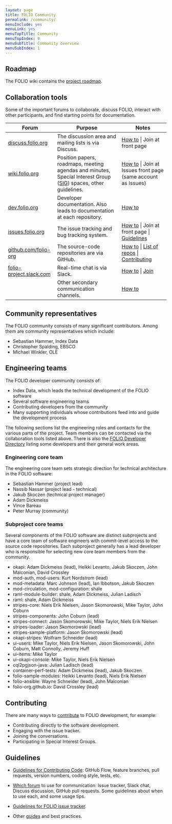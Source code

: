 ```yaml
---
layout: page
title: FOLIO Community
permalink: /community/
menuInclude: yes
menuLink: yes
menuTopTitle: Community
menuTopIndex: 9
menuSubTitle: Community overview
menuSubIndex: 1
---
```


## Roadmap

The FOLIO wiki contains the [project roadmap](/guides/#roadmap).

## Collaboration tools

Some of the important forums to collaborate, discuss FOLIO, interact with other participants, and find starting points for documentation.

<table>
  <thead>
    <tr>
      <th>Forum</th>
      <th width="40%">Purpose</th>
      <th>Notes</th>
    </tr>
  </thead>
  <tbody>
    <tr>
      <td> <a href="https://discuss.folio.org">discuss.folio.org</a> </td>
      <td> The discussion area and mailing lists is via Discuss. </td>
      <td>
        <a href="/guidelines/which-forum#discuss">How to</a> |
        Join at front page
      </td>
    </tr>
    <tr>
      <td> <a href="https://wiki.folio.org">wiki.folio.org</a> </td>
      <td>
        Position papers, roadmaps, meeting agendas and minutes, Special Interest Group
        (<a href="https://wiki.folio.org/display/PC/Special+Interest+Groups">SIG</a>) spaces,
        other guidelines.
      </td>
      <td>
        <a href="/guidelines/which-forum#wiki">How to</a> |
        Join at Issues front page (same account as Issues)
      </td>
    </tr>
    <tr>
      <td> <a href="/">dev.folio.org</a> </td>
      <td> Developer documentation. Also leads to documentation at each repository. </td>
      <td>
        <a href="https://github.com/folio-org/folio-org.github.io/blob/master/README.md">How to</a>
      </td>
    </tr>
    <tr>
      <td> <a href="https://issues.folio.org">issues.folio.org</a> </td>
      <td> The issue tracking and bug tracking system.
      </td>
      <td>
        <a href="/guidelines/which-forum#issue-tracker">How to</a> |
        Join at front page |
        <a href="/guidelines/issue-tracker/">Guidelines</a>
      </td>
    </tr>
    <tr>
      <td> <a href="https://github.com/folio-org">github.com/folio-org</a> </td>
      <td> The source-code repositories are via GitHub. </td>
      <td>
        <a href="/guidelines/which-forum#github">How to</a> |
        <a href="/source-code">List of repos</a> |
        <a href="/guidelines/contributing">Contributing</a>
      </td>
    </tr>
    <tr>
      <td> <a href="https://folio-project.slack.com">folio-project.slack.com</a> </td>
      <td> Real-time chat is via Slack. </td>
      <td>
        <a href="/guidelines/which-forum#slack">How to</a> |
        <a href="https://slack-invitation.folio.org">Join</a>
      </td>
    </tr>
    <tr>
      <td> </td>
      <td> Other secondary communication channels.</td>
      <td>
        <a href="/guidelines/which-forum#secondary">How to</a>
      </td>
    </tr>
  </tbody>
</table>

## Community representatives

The FOLIO community consists of many significant contributors.  Among
them are community representatives which include:

- Sebastian Hammer, Index Data
- Christopher Spalding, EBSCO
- Michael Winkler, OLE

## Engineering teams

The FOLIO developer community consists of:

- Index Data, which leads the technical development of the FOLIO
  software
- Several software engineering teams
- Contributing developers from the community
- Many supporting individuals whose contributions feed into and guide
  the development process

The following sections list the engineering roles and contacts for the various parts of
the project.  Team members can be contacted via the collaboration tools
listed above.
There is also the [FOLIO Developer Directory](https://wiki.folio.org/display/COMMUNITY/FOLIO+Developer+Directory) listing some developers and their general work areas.

### Engineering core team

The engineering core team sets strategic direction for technical
architecture in the FOLIO software:

- Sebastian Hammer (project lead)
- Nassib Nassar (project lead - technical)
- Jakub Skoczen (technical project manager)
- Adam Dickmeiss
- Vince Bareau
- Peter Murray (community)

### Subproject core teams

Several components of the FOLIO software are distinct subprojects and
have a core team of software engineers with commit-level access to the
source code repositories.  Each subproject generally has a lead
developer who is responsible for selecting new core team members from
the community.

- okapi: Adam Dickmeiss (lead), Heikki Levanto, Jakub Skoczen, John
  Malconian, David Crossley
- mod-auth, mod-users: Kurt Nordstrom (lead)
- mod-metadata: Marc Johnson (lead), Ian Ibbotson, Jakub Skoczen
- mod-circulation, mod-configuration: shale
- raml-module-builder: shale, Adam Dickmeiss, Julian Ladisch
- raml: shale, Adam Dickmeiss
- stripes-core: Niels Erik Nielsen, Jason Skomorowski, Mike Taylor, John Coburn
- stripes-components: John Coburn (lead)
- stripes-connect: Jason Skomorowski, Mike Taylor, Niels Erik Nielsen
- stripes-loader: Jason Skomorowski (lead)
- stripes-sample-platform: Jason Skomorowski (lead)
- okapi-stripes: Wolfram Schneider (lead)
- ui-users: Mike Taylor, Niels Erik Nielsen, Jason Skomorowski, John Coburn, Matt Connolly, Jeremy Huff
- ui-items: Mike Taylor
- ui-okapi-console: Mike Taylor, Niels Erik Nielsen
- cql2pgjson-java: Julian Ladisch (lead)
- container-perf-tests: Adam Dickmeiss (lead), Jakub Skoczen
- folio-sample-modules: Heikki Levanto (lead), Niels Erik Nielsen
- folio-ansible: Wayne Schneider (lead), John Malconian
- folio-org.github.io: David Crossley (lead)

## Contributing

There are many ways to [contribute](/guides/#community)
to FOLIO development, for example:

- Contributing directly to the software development.
- Engaging with the issue tracker.
- Joining the conversations.
- Participating in Special Interest Groups.

## Guidelines

- [Guidelines for Contributing Code](/guidelines/contributing/):
  GitHub Flow, feature branches, pull requests, version numbers, coding style,
  tests, etc.

- [Which forum](/guidelines/which-forum/) to use for communication:
  Issue tracker, Slack chat, Discuss discussion, GitHub pull requests.
  Some guidelines about when to use each, and some usage tips.

- [Guidelines for FOLIO issue tracker](/guidelines/issue-tracker/).

- Other [guides](/guides/) and best practices.
